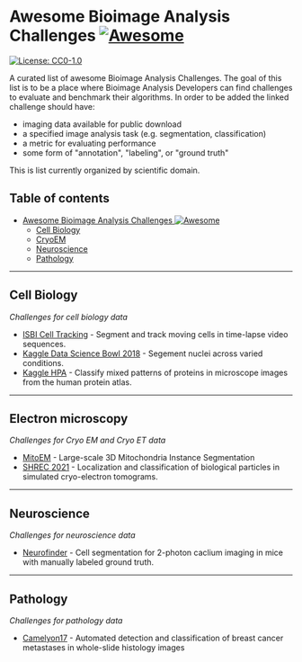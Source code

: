 # Awesome Bioimage Analysis Challenges [![Awesome](https://cdn.rawgit.com/sindresorhus/awesome/d7305f38d29fed78fa85652e3a63e154dd8e8829/media/badge.svg)](https://github.com/sindresorhus/awesome)
[![License: CC0-1.0](https://img.shields.io/badge/license-CC0--1.0-lightgrey)](https://creativecommons.org/publicdomain/zero/1.0/)

A curated list of awesome Bioimage Analysis Challenges. The goal of this list is to be a place where Bioimage Analysis Developers can find challenges to evaluate and benchmark their algorithms. In order to be added the linked challenge should have:

- imaging data available for public download
- a specified image analysis task (e.g. segmentation, classification)
- a metric for evaluating performance
- some form of "annotation", "labeling", or "ground truth"

This is list currently organized by scientific domain.

## Table of contents
- [Awesome Bioimage Analysis Challenges ![Awesome](https://cdn.rawgit.com/sindresorhus/awesome/d7305f38d29fed78fa85652e3a63e154dd8e8829/media/badge.svg)](#awesome-bioimage-analysis-challenges-)
  - [Cell Biology](#cell-biology)
  - [CryoEM](#cryoem)
  - [Neuroscience](#neuroscience)
  - [Pathology](#pathology)

---

## Cell Biology

*Challenges for cell biology data*

- [ISBI Cell Tracking](http://celltrackingchallenge.net/) - Segment and track moving cells in time-lapse video sequences.
- [Kaggle Data Science Bowl 2018](https://www.kaggle.com/c/data-science-bowl-2018) - Segement nuclei across varied conditions.
- [Kaggle HPA](https://www.kaggle.com/c/human-protein-atlas-image-classification) - Classify mixed patterns of proteins in microscope images from the human protein atlas.

---

## Electron microscopy

*Challenges for Cryo EM and Cryo ET data*

- [MitoEM](https://mitoem.grand-challenge.org/) - Large-scale 3D Mitochondria Instance Segmentation
- [SHREC 2021](https://www.shrec.net/cryo-et/) - Localization and classification of biological particles in simulated cryo-electron tomograms.
---

## Neuroscience

*Challenges for neuroscience data*

- [Neurofinder](http://neurofinder.codeneuro.org/) - Cell segmentation for 2-photon caclium imaging in mice with manually labeled ground truth.

---

## Pathology

*Challenges for pathology data*

- [Camelyon17](https://camelyon17.grand-challenge.org/) - Automated detection and classification of breast cancer metastases in whole-slide histology images

